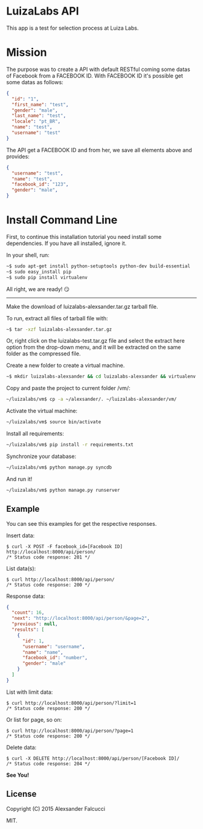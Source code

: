 # LuizaLabs API

This app is a test for selection process at Luiza Labs.

# Mission
The purpose was to create a API with default RESTful coming some datas of Facebook from a FACEBOOK ID. With FACEBOOK ID it's possible get some datas as follows:
```json
{
  "id": "1",
  "first_name": "test",
  "gender": "male",
  "last_name": "test",
  "locale": "pt_BR",
  "name": "test",
  "username": "test"
}
```

The API get a FACEBOOK ID and from her, we save all elements above and provides:

```json
{
  "username": "test",
  "name": "test",
  "facebook_id": "123",
  "gender": "male",
}
```

# Install Command Line
First, to continue this installation tutorial you need install some dependencies. If you have all installed, ignore it.

In your shell, run:
```sh
~$ sudo apt-get install python-setuptools python-dev build-essential
~$ sudo easy_install pip
~$ sudo pip install virtualenv
```

All right, we are ready! :smirk:

_____
Make the download of luizalabs-alexsander.tar.gz tarball file.

To run, extract all files of tarball file with:
```sh
~$ tar -xzf luizalabs-alexsander.tar.gz
```
Or, right click on the luizalabs-test.tar.gz file and select the extract here option from the drop-down menu, and it will be extracted on the same folder as the compressed file.

Create a new folder to create a virtual machine.
```sh
~$ mkdir luizalabs-alexsander && cd luizalabs-alexsander && virtualenv vm && cd vm
```

Copy and paste the project to current folder /vm/:
```sh
~/luizalabs/vm$ cp -a ~/alexsander/. ~/luizalabs-alexsander/vm/
```
Activate the virtual machine:
```sh
~/luizalabs/vm$ source bin/activate
```
Install all requirements:
```sh
~/luizalabs/vm$ pip install -r requirements.txt
```
Synchronize your database:
```sh
~/luizalabs/vm$ python manage.py syncdb
```

And run it!
```sh
~/luizalabs/vm$ python manage.py runserver
```

Example
-------

You can see this examples for get the respective responses.

Insert data:
```vim
$ curl -X POST -F facebook_id=[Facebook ID] http://localhost:8000/api/person/
/* Status code response: 201 */
```

List data(s):
```vim
$ curl http://localhost:8000/api/person/
/* Status code response: 200 */
```

Response data:
```json
{
  "count": 16,
  "next": "http://localhost:8000/api/person/&page=2",
  "previous": null,
  "results": [
    {
      "id": 1,
      "username": "username",
      "name": "name",
      "facebook_id": "number",
      "gender": "male"
    }
  ]
}
```

List with limit data:
```vim
$ curl http://localhost:8000/api/person/?limit=1
/* Status code response: 200 */
```

Or list for page, so on:
```vim
$ curl http://localhost:8000/api/person/?page=1
/* Status code response: 200 */
```

Delete data:
```vim
$ curl -X DELETE http://localhost:8000/api/person/[Facebook ID]/
/* Status code response: 204 */
```

**See You!**


## License

Copyright (C) 2015 Alexsander Falcucci

MIT.
